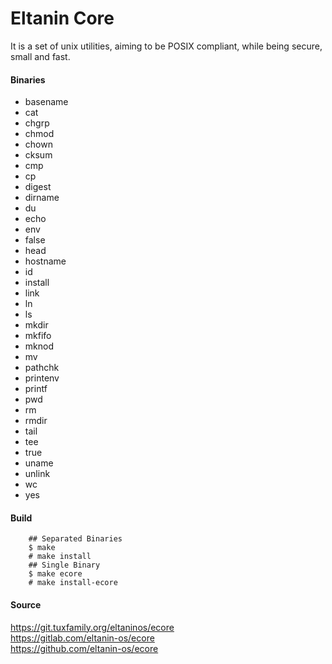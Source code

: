 # Eltanin Core

It is a set of unix utilities, aiming to be POSIX compliant, while being
secure, small and fast.

#### Binaries
* basename
* cat
* chgrp
* chmod
* chown
* cksum
* cmp
* cp
* digest
* dirname
* du
* echo
* env
* false
* head
* hostname
* id
* install
* link
* ln
* ls
* mkdir
* mkfifo
* mknod
* mv
* pathchk
* printenv
* printf
* pwd
* rm
* rmdir
* tail
* tee
* true
* uname
* unlink
* wc
* yes

#### Build
```
	## Separated Binaries
	$ make
	# make install
	## Single Binary
	$ make ecore
	# make install-ecore
```

#### Source
https://git.tuxfamily.org/eltaninos/ecore  
https://gitlab.com/eltanin-os/ecore  
https://github.com/eltanin-os/ecore
